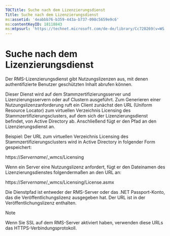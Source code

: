 ```yaml
---
TOCTitle: Suche nach dem Lizenzierungsdienst
Title: Suche nach dem Lizenzierungsdienst
ms:assetid: '4eabbb76-b359-443a-b737-098c5659e9c6'
ms:contentKeyID: 18118843
ms:mtpsurl: 'https://technet.microsoft.com/de-de/library/Cc720269(v=WS.10)'
---
```


Suche nach dem Lizenzierungsdienst
==================================

Der RMS-Lizenzierungsdienst gibt Nutzungslizenzen aus, mit denen authentifizierte Benutzer geschützten Inhalt abrufen können.

Dieser Dienst wird auf dem Stammzertifizierungsserver und Lizenzierungsservern oder auf Clustern ausgeführt. Zum Generieren einer Nutzungslizenzanforderung ruft ein Client zunächst den URL (Uniform Resource Locator) zum virtuellen Verzeichnis Licensing des Stammzertifizierungsclusters, auf dem sich der Lizenzierungsdienst befindet, von Active Directory ab. Anschließend fügt er den Pfad an den Lizenzierungsdienst an.

Beispiel: Der URL zum virtuellen Verzeichnis Licensing des Stammzertifizierungsclusters wird in Active Directory in folgender Form gespeichert:

https://*Servername*/\_wmcs/Licensing

Wenn ein Server eine Nutzungslizenz anfordert, fügt er den Dateinamen des Lizenzierungsdienstes folgendermaßen an den URL an:

https://*Servername*/\_wmcs/Licensing/License.asmx

Die Dienstpfad ist entweder der RMS-Server oder das .NET Passport-Konto, das die Veröffentlichungslizenz ausgegeben hat. Der URL ist in der Veröffentlichungslizenz enthalten.

> [!NOTE]
> Wenn Sie SSL auf dem RMS-Server aktiviert haben, verwenden diese URLs das HTTPS-Verbindungsprotokoll. 